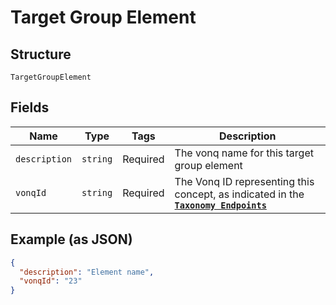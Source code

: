 
# Target Group Element

## Structure

`TargetGroupElement`

## Fields

| Name | Type | Tags | Description |
|  --- | --- | --- | --- |
| `description` | `string` | Required | The vonq name for this target group element |
| `vonqId` | `string` | Required | The Vonq ID representing this concept, as indicated in the [**`Taxonomy Endpoints`**](#reference/experimental-products-search) |

## Example (as JSON)

```json
{
  "description": "Element name",
  "vonqId": "23"
}
```

